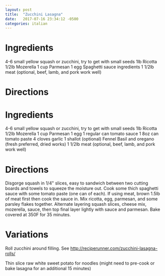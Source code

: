 ```yaml
---
layout: post
title:  "Zucchini Lasagna"
date:   2017-07-16 23:34:12 -0500
categories: italian
---
```


Ingredients
===

4-6 small yellow squash or zucchini, try to get with small seeds
1lb Ricotta
1/2lb Mozerella
1 cup Parmesan
1 egg
Spaghetti sauce ingredients
1 1/2lb meat (optional, beef, lamb, and pork work well)

Directions
===

Ingredients
===

4-6 small yellow squash or zucchini, try to get with small seeds
1lb Ricotta
1/2lb Mozerella
1 cup Parmesan
1 egg
1 regular can tomato sauce
1 8oz can tomato paste
4 cloves garlic
1 shallot (optional)
Fennel
Basil and oregano (fresh preferred, dried works)
1 1/2lb meat (optional, beef, lamb, and pork work well)

Directions
===

Disgorge squash in 1/4" slices, easy to sandwich between two cutting boards and towels to squeeze the moisture out. Cook some thich spaghetti sauce with some tomato paste (one can of each). If using meat, brown 1.5lb of meat first then cook the sauce in. Mix ricotta, egg, parmesan, and some parsley flakes together. Alternate layering squash slices, cheese mix, mozerella, sauce, then top final layer lightly with sauce and parmesan. Bake covered at 350F for 35 minutes.

Variations
===

Roll zucchini around filling. See http://reciperunner.com/zucchini-lasagna-rolls/

Thin slice raw white sweet potato for noodles (might need to pre-cook or bake lasagna for an additional 15 minutes)